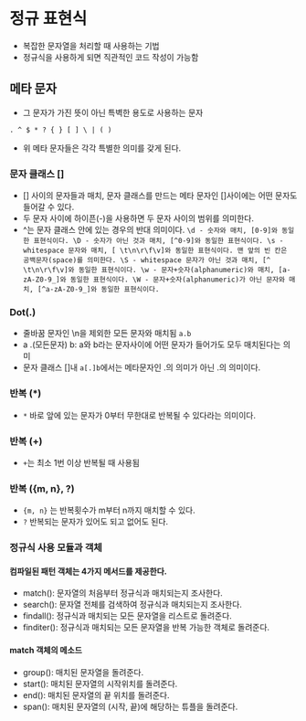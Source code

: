 # 정규 표현식
+ 복잡한 문자열을 처리할 때 사용하는 기법
+ 정규식을 사용하게 되면 직관적인 코드 작성이 가능함

## 메타 문자
+ 그 문자가 가진 뜻이 아닌 특벽한 용도로 사용하는 문자

`
    . ^ $ * ? { } [ ] \ | ( )
`

+ 위 메타 문자들은 각각 특별한 의미를 갖게 된다. 

### 문자 클래스 []
+ [] 사이의 문자들과 매치, 문자 클래스를 만드는 메타 문자인 []사이에는 어떤 문자도 들어갈 수 있다. 
+ 두 문자 사이에 하이픈(-)을 사용하면 두 문자 사이의 범위를 의미한다. 
+ ^는 문자 클래스 안에 있는 경우의 반대 의미이다. 
`
  \d - 숫자와 매치, [0-9]와 동일한 표현식이다.
  \D - 숫자가 아닌 것과 매치, [^0-9]와 동일한 표현식이다.
  \s - whitespace 문자와 매치, [ \t\n\r\f\v]와 동일한 표현식이다. 맨 앞의 빈 칸은 공백문자(space)를 의미한다.
  \S - whitespace 문자가 아닌 것과 매치, [^ \t\n\r\f\v]와 동일한 표현식이다.
  \w - 문자+숫자(alphanumeric)와 매치, [a-zA-Z0-9_]와 동일한 표현식이다.
  \W - 문자+숫자(alphanumeric)가 아닌 문자와 매치, [^a-zA-Z0-9_]와 동일한 표현식이다.
`
### Dot(.)
+ 줄바꿈 문자인 \n을 제외한 모든 문자와 매치됨
`a.b` 
+ a .(모든문자) b: a와 b라는 문자사이에 어떤 문자가 들어가도 모두 매치된다는 의미
+ 문자 클래스 []내 `a[.]b`에서는 메타문자인 .의 의미가 아닌 .의 의미이다. 

### 반복 (*)
+ `*` 바로 앞에 있는 문자가 0부터 무한대로 반복될 수 있다라는 의미이다. 

### 반복 (+)
+ `+`는 최소 1번 이상 반복될 때 사용됨

### 반복 ({m, n}, ?)
+ `{m, n}` 는 반복횟수가 m부터 n까지 매치할 수 있다. 
+ ` ? ` 반복되는 문자가 있어도 되고 없어도 된다. 

### 정규식 사용 모듈과 객체
#### 컴파일된 패턴 객체는 4가지 메서드를 제공한다. 
+ match(): 문자열의 처음부터 정규식과 매치되는지 조사한다. 
+ search(): 문자열 전체를 검색하여 정규식과 매치되는지 조사한다. 
+ findall(): 정규식과 매치되는 모든 문자열을 리스트로 돌려준다. 
+ finditer(): 정규식과 매치되는 모든 문자열을 반복 가능한 객체로 돌려준다. 

#### match 객체의 메소드
+ group(): 매치된 문자열을 돌려준다. 
+ start(): 매치된 문자열의 시작위치를 돌려준다. 
+ end(): 매치된 문자열의 끝 위치를 돌려준다. 
+ span(): 매치된 문자열의 (시작, 끝)에 해당하는 튜플을 돌려준다. 


